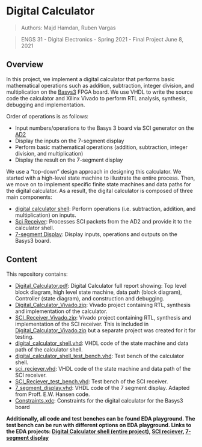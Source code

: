 # Digital Calculator
> Authors: Majd Hamdan, Ruben Vargas

> ENGS 31 - Digital Electronics - Spring 2021 - Final Project
> June 8, 2021

## Overview
In this project, we implement a digital calculator that performs basic mathematical operations such as addition, subtraction, integer division, and multiplication on the [Basys3](https://digilent.com/shop/basys-3-artix-7-fpga-trainer-board-recommended-for-introductory-users/?utm_source=google&utm_medium=cpc&utm_campaign=19550988445&utm_content=148947439830&utm_term=basys%203&gclid=CjwKCAjwrJ-hBhB7EiwAuyBVXdngq3gFscy7oU0qUgXgxJvFHe25JyUn5sgmo0B9GMTEibJU9FXRcxoCqkQQAvD_BwE) FPGA board. We use VHDL to write the source code the calculator and Xilinx Vivado to perform RTL analysis, synthesis, debugging and implementation. 

Order of operations is as follows:
- Input numbers/operations to the Basys 3 board via SCI generator on the [AD2](https://digilent.com/reference/test-and-measurement/analog-discovery-2/start)
- Display the inputs on the 7-segment display
- Perform basic mathematical operations (addition, subtraction, integer division, and multiplication)
- Display the result on the 7-segment display

We use a “top-down” design approach in designing this calculator. We started with a high-level state machine to illustrate the entire process. Then, we move on to implement specific finite state machines and data paths for the digital calculator. As a result, the digital calculator is composed of three main components:
- [digital calculator shell](https://github.com/majdh98/Digital-Calculator/blob/main/digital_calculator_shell.vhd): Perform operations (i.e. subtraction, addition, and multiplication) on inputs.
- [Sci Receiver](https://github.com/majdh98/Digital-Calculator/blob/main/sci_reciever.vhd): Processes SCI packets from the AD2 and provide it to the calculator shell. 
- [ 7-segment Display](https://github.com/majdh98/Digital-Calculator/blob/main/7_segment_display.vhd): Display inputs, operations and outputs on the Basys3 board.

## Content
This repository contains:
- [Digital_Calculator.pdf](https://github.com/majdh98/Digital-Calculator/blob/main/Digital_Calculator.pdf): Digital Calculator full report showing: Top level block diagram, high level state machine, data path (block diagram), Controller (state diagram), and construction and debugging. 
- [Digital_Calculator_Vivado.zip](https://github.com/majdh98/Digital-Calculator/blob/main/Digital_Calculator_Vivado.zip): Vivado project containing RTL, synthesis and implementation of the calculator.
- [SCI_Receiver_Vivado.zip](https://github.com/majdh98/Digital-Calculator/blob/main/SCI_Receiver%20P_Vivado.zip): Vivado project containing RTL, synthesis and implementation of the SCI receiver. This is included in [Digital_Calculator_Vivado.zip](https://github.com/majdh98/Digital-Calculator/blob/main/Digital_Calculator_Vivado.zip) but a separate project was created for it for testing.
- [digital_calculator_shell.vhd](https://github.com/majdh98/Digital-Calculator/blob/main/digital_calculator_shell.vhd): VHDL code of the state machine and data path of the calculator shell.
- [digital_calculator_shell_test_bench.vhd](https://github.com/majdh98/Digital-Calculator/blob/main/digital_calculator_shell_test_bench.vhd): Test bench of the calculator shell. 
- [sci_reciever.vhd](https://github.com/majdh98/Digital-Calculator/blob/main/sci_reciever.vhd): VHDL code of the state machine and data path of the SCI receiver.
- [SCI_Reciever_test_bench.vhd](https://github.com/majdh98/Digital-Calculator/blob/main/SCI_Reciever_test_bench.vhd): Test bench of the SCI receiver.
- [7_segment_display.vhd](https://github.com/majdh98/Digital-Calculator/blob/main/7_segment_display.vhd): VHDL code of the 7 segment display. Adapted from Proff. E.W. Hansen code. 
- [Constraints.xdc](https://github.com/majdh98/Digital-Calculator/blob/main/Constraints.xdc): Constraints for the digital calculator for the Basys3 board

**Additionally, all code and test benches can be found EDA playground. The test bench can be run with different options on EDA playground. Links to the EDA projects: [Digital Calculator shell (entire project)](https://www.edaplayground.com/x/qhNa), [SCI reciever](https://www.edaplayground.com/x/SZ7T), [7-segment display](https://www.edaplayground.com/x/HE_d)**
